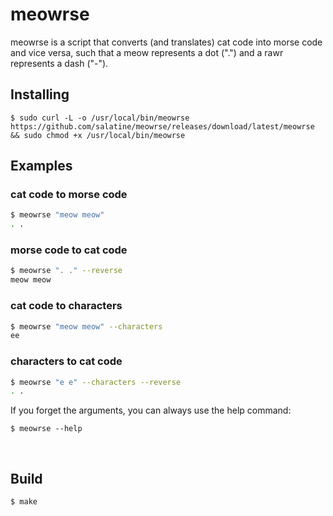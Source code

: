 # meowrse

meowrse is a script that converts (and translates) cat code into morse code and vice versa, such that a meow represents a dot (".") and a rawr represents a dash ("-").

## Installing
`$ sudo curl -L -o /usr/local/bin/meowrse https://github.com/salatine/meowrse/releases/download/latest/meowrse && sudo chmod +x /usr/local/bin/meowrse`
<br />
## Examples
### cat code to morse code
```sh
$ meowrse "meow meow"
. .
```

### morse code to cat code
```sh
$ meowrse ". ." --reverse
meow meow
```

### cat code to characters
```sh
$ meowrse "meow meow" --characters
ee
```

### characters to cat code
```sh
$ meowrse "e e" --characters --reverse
. .
```

If you forget the arguments, you can always use the help command:

`$ meowrse --help`

<br />

## Build

`$ make`

